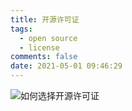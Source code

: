 ```yaml
---
title: 开源许可证
tags:
  - open source
  - license
comments: false
date: 2021-05-01 09:46:29
---
```


![如何选择开源许可证](https://www.ruanyifeng.com/blogimg/asset/201105/bg2011050101.png)
